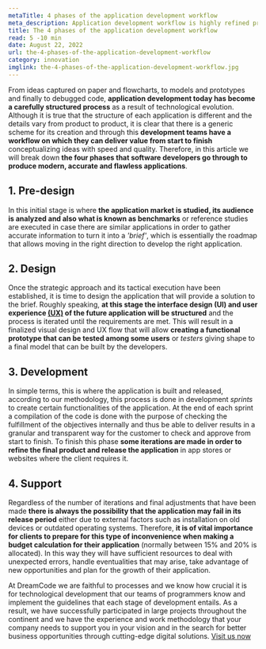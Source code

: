 ```yaml
---
metaTitle: 4 phases of the application development workflow
meta_description: Application development workflow is highly refined process that is based on four basic stages in order to provide technological solutions of the highest level .
title: The 4 phases of the application development workflow
read: 5 -10 min
date: August 22, 2022
url: the-4-phases-of-the-application-development-workflow
category: innovation
imglink: the-4-phases-of-the-application-development-workflow.jpg
---
```


From ideas captured on paper and flowcharts, to models and prototypes and finally to debugged code, **application development today has become a carefully structured process** as a result of technological evolution.
Although it is true that the structure of each application is different and the details vary from product to product, it is clear that there is a generic scheme for its creation and through this **development teams have a workflow on which they can deliver value from start to finish** conceptualizing ideas with speed and quality.
Therefore, in this article we will break down **the four phases that software developers go through to produce modern, accurate and flawless applications**.

## 1. Pre-design

In this initial stage is where **the application market is studied, its audience is analyzed and also what is known as benchmarks** or reference studies are executed in case there are similar applications in order to gather accurate information to turn it into a _'brief'_, which is essentially the roadmap that allows moving in the right direction to develop the right application.

## 2. Design

Once the strategic approach and its tactical execution have been established, it is time to design the application that will provide a solution to the brief.
Roughly speaking, **at this stage the interface design (UI) and user experience [(UX)](https://www.dreamcodesoft.com/en/blog/ui-ux-crucial-components-for-development-high-value-web-applications) of the future application will be structured** and the process is iterated until the requirements are met.
This will result in a finalized visual design and UX flow that will allow **creating a functional prototype that can be tested among some users** or _testers_ giving shape to a final model that can be built by the developers.

## 3. Development

In simple terms, this is where the application is built and released, according to our methodology, this process is done in development _sprints_ to create certain functionalities of the application.
At the end of each sprint a compilation of the code is done with the purpose of checking the fulfillment of the objectives internally and thus be able to deliver results in a granular and transparent way for the customer to check and approve from start to finish.
To finish this phase **some iterations are made in order to refine the final product and release the application** in app stores or websites where the client requires it.

## 4. Support

Regardless of the number of iterations and final adjustments that have been made **there is always the possibility that the application may fail in its release period** either due to external factors such as installation on old devices or outdated operating systems.
Therefore, **it is of vital importance for clients to prepare for this type of inconvenience when making a budget calculation for their application** (normally between 15% and 20% is allocated). In this way they will have sufficient resources to deal with unexpected errors, handle eventualities that may arise, take advantage of new opportunities and plan for the growth of their application.

At DreamCode we are faithful to processes and we know how crucial it is for technological development that our teams of programmers know and implement the guidelines that each stage of development entails.
As a result, we have successfully participated in large projects throughout the continent and we have the experience and work methodology that your company needs to support you in your vision and in the search for better business opportunities through cutting-edge digital solutions. [Visit us now](https://www.dreamcodesoft.com/en/about)
